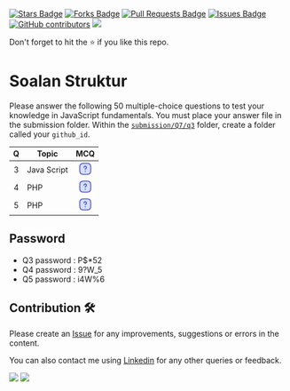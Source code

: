 <a href="https://github.com/drshahizan/learn-php/stargazers"><img src="https://img.shields.io/github/stars/drshahizan/learn-php" alt="Stars Badge"/></a>
<a href="https://github.com/drshahizan/learn-php/network/members"><img src="https://img.shields.io/github/forks/drshahizan/learn-php" alt="Forks Badge"/></a>
<a href="https://github.com/drshahizan/learn-php/pulls"><img src="https://img.shields.io/github/issues-pr/drshahizan/learn-php" alt="Pull Requests Badge"/></a>
<a href="https://github.com/drshahizan/learn-php/issues"><img src="https://img.shields.io/github/issues/drshahizan/learn-php" alt="Issues Badge"/></a>
<a href="https://github.com/drshahizan/learn-php/graphs/contributors"><img alt="GitHub contributors" src="https://img.shields.io/github/contributors/drshahizan/learn-php?color=2b9348"></a>
![](https://visitor-badge.glitch.me/badge?page_id=drshahizan/learn-php)

Don't forget to hit the :star: if you like this repo.

# Soalan Struktur

Please answer the following 50 multiple-choice questions to test your knowledge in JavaScript fundamentals. You must place your answer file in the submission folder. Within the [`submission/Q7/q3`](./submission/Q1/q3) folder, create a folder called your `github_id`. 

| Q | Topic |  MCQ | 
| :-----: | ----- | :------: |
| 3 | Java Script | <a href="Q3.pdf"><img src="../../../images/question.svg" width="24px" height="24px"></a> |
| 4 | PHP | <a href="Q4.pdf"><img src="../../../images/question.svg" width="24px" height="24px"></a> |
| 5 | PHP | <a href="Q5.pdf"><img src="../../../images/question.svg" width="24px" height="24px"></a> |

## Password
- Q3 password : P$*52
- Q4 password : 9?W_5
- Q5 password : i4W%6

## Contribution 🛠️
Please create an [Issue](https://github.com/drshahizan/learn-php/issues) for any improvements, suggestions or errors in the content.

You can also contact me using [Linkedin](https://www.linkedin.com/in/drshahizan/) for any other queries or feedback.

![](https://komarev.com/ghpvc/?username=drshahizan&label=Views&color=0e75b6&style=flat)
![](https://hit.yhype.me/github/profile?user_id=81284918)


